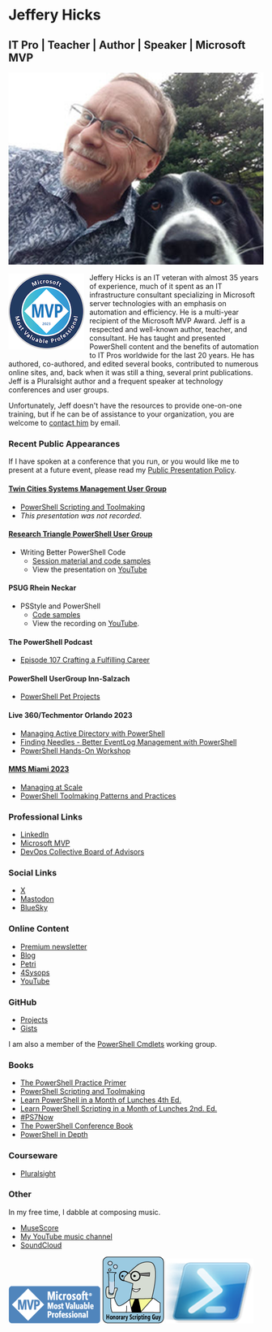 # Jeffery Hicks

## IT Pro | Teacher | Author | Speaker | Microsoft MVP

<p align= "center">
<img src='images/IMG_20180512_183611539-large.jpg' alt="Jeff Hicks"/>
</p>

<img src='images/2023-microsoft-most-valuable-professional-mvp-150x150.png' style="float:left;padding:0px 10px 5px 0px"/> Jeffery Hicks is an IT veteran with almost 35 years of experience, much of it spent as an IT infrastructure consultant specializing in Microsoft server technologies with an emphasis on automation and efficiency. He is a multi-year recipient of the Microsoft MVP Award. Jeff is a respected and well-known author, teacher, and consultant. He has taught and presented PowerShell content and the benefits of automation to IT Pros worldwide for the last 20 years. He has authored, co-authored, and edited several books, contributed to numerous online sites, and, back when it was still a thing, several print publications. Jeff is a Pluralsight author and a frequent speaker at technology conferences and user groups.

Unfortunately, Jeff doesn't have the resources to provide one-on-one training, but if he can be of assistance to your organization, you are welcome to [contact him](mailto:jhicks@jdhitsolutions.com?Subject=Hello) by email.

### Recent Public Appearances

If I have spoken at a conference that you run, or you would like me to present at a future event, please read my [Public Presentation Policy](https://gist.github.com/jdhitsolutions/d0f1eeae99878a10f8132a44747db47a).

#### [Twin Cities Systems Management User Group](https://tcsmug.org/)

- [PowerShell Scripting and Toolmaking](https://github.com/jdhitsolutions/PSScriptingToolmaking)
- *This presentation was not recorded*.

#### [Research Triangle PowerShell User Group](https://www.meetup.com/Research-Triangle-PowerShell-Users-Group/)

- Writing Better PowerShell Code
  - [Session material and code samples](https://gist.github.com/jdhitsolutions/a2f3a246c929a91e494601fa1c44fa55)
  - View the presentation on [YouTube](https://www.youtube.com/watch?v=WxoO1KJqCxU)

#### PSUG Rhein Neckar

- PSStyle and PowerShell
  - [Code samples](https://github.com/jdhitsolutions/PowerShell-with-Style)
  - View the recording on [YouTube](https://www.youtube.com/watch?v=6LySy7rrUO8).

#### The PowerShell Podcast

- [Episode 107 Crafting a Fulfilling Career](https://www.youtube.com/watch?v=5kPqaXb6JjE)

#### PowerShell UserGroup Inn-Salzach

- [PowerShell Pet Projects](https://www.youtube.com/watch?v=9vqTDF3u5l8&t=1s)

#### Live 360/Techmentor Orlando 2023

- [Managing Active Directory with PowerShell](https://github.com/jdhitsolutions/Techmentor2023-ManagingAD)
- [Finding Needles - Better EventLog Management with PowerShell](https://github.com/jdhitsolutions/Techmentor2023-EventLogMgmt)
- [PowerShell Hands-On Workshop](https://github.com/jdhitsolutions/Techmentor2023-PowerShellHOL)

#### [MMS Miami 2023](https://github.com/jdhitsolutions/MMSMiami-2023)

- [Managing at Scale](https://github.com/jdhitsolutions/MMSMiami-2023/tree/main/ManagingAtScale)
- [PowerShell Toolmaking Patterns and Practices](https://github.com/jdhitsolutions/MMSMiami-2023/tree/main/PSToolMakingPatterns)

### Professional Links

- [LinkedIn](https://www.linkedin.com/in/jefferyhicks/)
- [Microsoft MVP](https://mvp.microsoft.com/en-us/PublicProfile/4000314)
- [DevOps Collective Board of Advisors](https://devopscollective.org/about/)

### Social Links

- [X](https://twitter.com/jeffhicks)
- <a rel="me" href="https://techhub.social/@JeffHicks">Mastodon</a>
- [BlueSky](https://bsky.app/profile/jeffhicks.bsky.social)

### Online Content

- [Premium newsletter](https://buttondown.email/behind-the-powershell-pipeline)
- [Blog](https://jdhitsolutions.com/blog)
- [Petri](https://petri.com/author/jeff-hicks/)
- [4Sysops](https://4sysops.com/members/jeffery-hicks/)
- [YouTube](https://www.youtube.com/channel/UC-UCPvmrflWlgHUuT16hr3w)

### GitHub

- [Projects](https://github.com/jdhitsolutions)
- [Gists](https://gist.github.com/jdhitsolutions)

I am also a member of the [PowerShell Cmdlets](https://github.com/PowerShell/PowerShell/blob/master/docs/community/working-group-definitions.md#cmdlets-and-modules) working group.

### Books

- [The PowerShell Practice Primer](https://leanpub.com/psprimer)
- [PowerShell Scripting and Toolmaking](https://leanpub.com/powershell-scripting-toolmaking/)
- [Learn PowerShell in a Month of Lunches 4th Ed.](https://www.manning.com/books/learn-powershell-in-a-month-of-lunches?a_aid=jdhit&chan=code1)
- [Learn PowerShell Scripting in a Month of Lunches 2nd. Ed.](https://www.manning.com/books/learn-powershell-scripting-in-a-month-of-lunches-second-edition?a_aid=jdhit&chan=code1&a_aid=jdhit&chan=code1)
- [#PS7Now](https://leanpub.com/ps7now)
- [The PowerShell Conference Book](https://leanpub.com/powershell-conference-book)
- [PowerShell in Depth](https://www.manning.com/books/powershell-in-depth-second-edition)

### Courseware

- [Pluralsight](https://pluralsight.pxf.io/qbR6n)

### Other

In my free time, I dabble at composing music.

- [MuseScore](https://musescore.com/user/26698536)
- [My YouTube music channel](https://www.youtube.com/channel/UCQgbzJeDQm3zvuHz13UMwZA)
- [SoundCloud](https://soundcloud.com/jhicks61)

![MVP](images/MVP_Horizontal_BlueOnly.png) ![honorary scripting guy](images/Honorary-Scripting-Guy_medium.png) ![PowerShell](images/Windows_PowerShell_icon.png)
